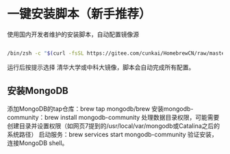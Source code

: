 # 一键安装脚本（新手推荐）

使用国内开发者维护的安装脚本，自动配置镜像源

```bash

/bin/zsh -c "$(curl -fsSL https://gitee.com/cunkai/HomebrewCN/raw/master/Homebrew.sh)"
```

运行后按提示选择 ​清华大学或中科大镜像，脚本会自动完成所有配置。

## 安装MongoDB


添加MongoDB的tap仓库：brew tap mongodb/brew
安装mongodb-community：brew install mongodb-community
处理数据目录权限，可能需要创建目录并设置权限（如网页7提到的/usr/local/var/mongodb或Catalina之后的系统路径）
启动服务：brew services start mongodb-community
验证安装，连接MongoDB shell。
